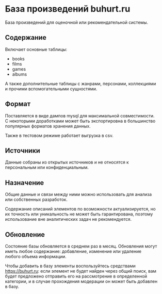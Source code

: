 # База произведений buhurt.ru

База произведений для оценочной или рекомендательной системы.

## Содержание

Включает основные таблицы:

* books
* films
* games
* albums

А также дополнительные таблицы с жанрами, персонами, коллекциями и прочими вспомогательными сущностями.

## Формат

Поставляется в виде дампов mysql для максимальной совместимости. С некоторыми доработками может быть экспортировна в большинство популярных форматов хранения данных.

Также в тестовом режиме работает выгрузка в csv.

## Источники

Данные собраны из открытых источников и не относятся к персональным или конфиденциальным.

## Назначение

Общие данные и связи между ними можно использовать для анализа или собственных разработок.

Содержание описаний элементов по возможности актуализируется, но их точность или уникальность не может быть гарантирована, поэтому использование вне аналитических задач не рекомендуется.

## Обновление

Состояние базы обновляется в среднем раз в месяц. Обновления могут иметь любое содержание: добавление, изменение или удаление любого объема информации.

Чтобы добавить в базу элементы воспользуйтесь средствами https://buhurt.ru: если элемент не будет найден через общий поиск, вам будет предложено отправить его на рассмотрение в определенной категории, и в случае прохождения модерации он может быть добавлен в базу.